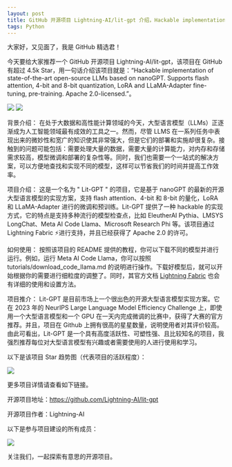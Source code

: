 ```yaml
---
layout: post
title: GitHub 开源项目 Lightning-AI/lit-gpt 介绍，Hackable implementation of state-of-the-art open-source LLMs based on nanoGPT. Supports flash attention, 4-bit and 8-bit quantization, LoRA and LLaMA-Adapter fine-tuning, pre-training. Apache 2.0-licensed.
tags: Python
---
```


大家好，又见面了，我是 GitHub 精选君！

今天要给大家推荐一个 GitHub 开源项目 Lightning-AI/lit-gpt，该项目在 GitHub 有超过 4.5k Star，用一句话介绍该项目就是：“Hackable implementation of state-of-the-art open-source LLMs based on nanoGPT. Supports flash attention, 4-bit and 8-bit quantization, LoRA and LLaMA-Adapter fine-tuning, pre-training. Apache 2.0-licensed.”。


![](https://pl-public-data.s3.amazonaws.com/assets_lightning/LitStableLM.gif)
![](https://pl-public-data.s3.amazonaws.com/assets_lightning/LitStableLM_Illustration.png)



背景介绍：
在处于大数据和高性能计算领域的今天，大型语言模型（LLMs）正逐渐成为人工智能领域最有成效的工具之一。然而，尽管 LLMS 在一系列任务中表现出来的微妙性和宽广的知识使其非常强大，但是它们的部署和实施却很复杂。接触到的问题可能包括：需要处理大量的数据，需要大量的计算能力，对内存和存储需求较高，模型微调和部署的复杂性等。同时，我们也需要一个一站式的解决方案，可以方便地查找和实现不同的模型，这样可以节省我们的时间并提高工作效率。

项目介绍：
这是一个名为 " Lit-GPT " 的项目，它是基于 nanoGPT 的最新的开源大型语言模型的实现方案，支持 flash attention、4-bit 和 8-bit 的量化，LoRA 和 LLaMA-Adapter 进行的微调和预训练。Lit-GPT 提供了一种 hackable 的实现方式，它的特点是支持多种流行的模型检查点，比如 EleutherAI Pythia、LMSYS LongChat、Meta AI Code Llama、Microsoft Research Phi 等。该项目通过 Lightning Fabric ⚡进行支持，并且已经获得了 Apache 2.0 的许可。

如何使用：
按照该项目的 README 提供的教程，你可以下载不同的模型并进行运行。例如，运行 Meta AI Code Llama，你可以按照 tutorials/download_code_llama.md 的说明进行操作。下载好模型后，就可以开始根据你的需要进行细粒度的调整了。同时，其官方文档 [Lightning Fabric](https://lightning.ai/docs/fabric/stable/) 也会有详细的使用和设置方法。

项目推介：
Lit-GPT 是目前市场上一个很出色的开源大型语言模型实现方案。它在 2023 年的 NeurIPS Large Language Model Efficiency Challenge 上，即使用一个大型语言模型和一个 GPU 在一天内完成微调的比赛中，获得了大赛的官方推荐。并且，项目在 Github 上拥有很高的星星数量，说明使用者对其评价较高。由此可看出，Lit-GPT 是一个具有高度活跃性、可塑性强、且比较知名的项目，我强烈推荐每位对大型语言模型有兴趣或者需要使用的人进行使用和学习。


以下是该项目 Star 趋势图（代表项目的活跃程度）：

![](https://api.star-history.com/svg?repos=Lightning-AI/lit-gpt&type=Timeline)

更多项目详情请查看如下链接。

开源项目地址：https://github.com/Lightning-AI/lit-gpt 

开源项目作者：Lightning-AI

以下是参与项目建设的所有成员：

![](https://contrib.rocks/image?repo=Lightning-AI/lit-gpt)

关注我们，一起探索有意思的开源项目。

